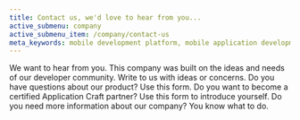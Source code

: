 ```yaml
---
title: Contact us, we'd love to hear from you...
active_submenu: company
active_submenu_item: /company/contact-us
meta_keywords: mobile development platform, mobile application development tools, mobile application software, app development, app developments, applications, application, apps, tools, tool, platform, platforms, software, softwares, environment, android, html5, html 5, ios, ipad, iphone, windows, blackberry, smartphone, symbian, desktop
---
```


We want to hear from you. This company was built on the ideas and needs of our developer community. Write to us with ideas or concerns. Do you have questions about our product? Use this form. Do you want to become a certified Application Craft partner? Use this form to introduce yourself. Do you need more information about our company? You know what to do.

<script src="http://ac-static.applicationcraft.com/ac/1.20/live/userlive.js" type="text/javascript"></script>
<script type="text/javascript">
  waInitForm("c6bb97f9-e26d-49ee-83dc-043209afb2bc", 650, 400, null, null, null, "http://ac.applicationcraft.com/live.html");
</script>